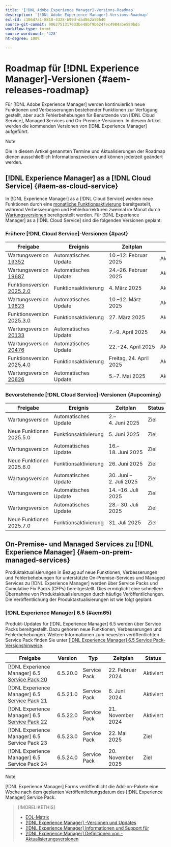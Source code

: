 ```yaml
---
title: '[!DNL Adobe Experience Manager]-Versions-Roadmap'
description: '[!DNL Adobe Experience Manager]-Versions-Roadmap'
exl-id: c106d7a1-8810-4328-b99d-dad862a50640
source-git-commit: 9062751317033be48bf9b6247ec4984abe589bda
workflow-type: tm+mt
source-wordcount: '428'
ht-degree: 100%

---
```



# Roadmap für [!DNL Experience Manager]-Versionen {#aem-releases-roadmap}

Für [!DNL Adobe Experience Manager] werden kontinuierlich neue Funktionen und Verbesserungen bestehender Funktionen zur Verfügung gestellt, aber auch Fehlerbehebungen für Benutzende von [!DNL Cloud Service], Managed Services und On-Premise-Versionen. In diesem Artikel werden die kommenden Versionen von [!DNL Experience Manager] aufgeführt.

>[!NOTE]
>
>Die in diesem Artikel genannten Termine und Aktualisierungen der Roadmap dienen ausschließlich Informationszwecken und können jederzeit geändert werden.

## [!DNL Experience Manager] as a [!DNL Cloud Service] {#aem-as-cloud-service}

In [!DNL Experience Manager] as a [!DNL Cloud Service] werden neue Funktionen durch eine [monatliche Funktionsaktivierung](https://experienceleague.adobe.com/de/docs/experience-manager-cloud-service/content/release-notes/release-notes/release-notes-current) bereitgestellt, während Verbesserungen und Fehlerkorrekturen zweimal im Monat durch [Wartungsversionen](https://experienceleague.adobe.com/de/docs/experience-manager-cloud-service/content/release-notes/maintenance/latest?lang=de) bereitgestellt werden.
Für [!DNL Experience Manager] as a [!DNL Cloud Service] sind die folgenden Versionen geplant:

### Frühere [!DNL Cloud Service]-Versionen {#past}

| Freigabe | Ereignis | Zeitplan | Status |
|---|---|---|---|
| Wartungsversion [19352](https://experienceleague.adobe.com/de/docs/experience-manager-cloud-service/content/release-notes/maintenance/2025/2025-2-0#19352) | Automatisches Update | 10.–12. Februar 2025 | Aktualisiert |
| Wartungsversion [19687](https://experienceleague.adobe.com/de/docs/experience-manager-cloud-service/content/release-notes/maintenance/2025/2025-2-0#19687) | Automatisches Update | 24.–26. Februar 2025 | Aktualisiert |
| Funktionsversion [2025.2.0](https://experienceleague.adobe.com/de/docs/experience-manager-cloud-service/content/release-notes/release-notes/2025/release-notes-2025-2-0) | Funktionsaktivierung | 4. März 2025 | Aktiviert |
| Wartungsversion [19823](https://experienceleague.adobe.com/de/docs/experience-manager-cloud-service/content/release-notes/maintenance/2025/2025-3-0#19823) | Automatisches Update | 10.–12. März 2025 | Aktualisiert |
| Funktionsversion [2025.3.0](https://experienceleague.adobe.com/de/docs/experience-manager-cloud-service/content/release-notes/release-notes/2025/release-notes-2025-3-0) | Funktionsaktivierung | 27. März 2025 | Aktiviert |
| Wartungsversion [20133](https://experienceleague.adobe.com/de/docs/experience-manager-cloud-service/content/release-notes/maintenance/2025/2025-4-0#20133) | Automatisches Update | 7.–9. April 2025 | Aktualisiert |
| Wartungsversion [20476](https://experienceleague.adobe.com/de/docs/experience-manager-cloud-service/content/release-notes/maintenance/2025/2025-4-0#20476) | Automatisches Update | 22.-24. April 2025 | Aktualisiert |
| Funktionsversion [2025.4.0](https://experienceleague.adobe.com/de/docs/experience-manager-cloud-service/content/release-notes/release-notes/release-notes-current) | Funktionsaktivierung | Freitag, 24. April 2025 | Aktiviert |
| Wartungsversion [20626](https://experienceleague.adobe.com/de/docs/experience-manager-cloud-service/content/release-notes/maintenance/latest?lang=de) | Automatisches Update | 5.–7. Mai 2025 | Aktiviert |

### Bevorstehende [!DNL Cloud Service]-Versionen {#upcoming}

| Freigabe | Ereignis | Zeitplan | Status |
|---|---|---|---|
| Wartungsversion | Automatisches Update | 2.–4. Juni 2025 | Ziel |
| Neue Funktionen 2025.5.0 | Funktionsaktivierung | 5. Juni 2025 | Ziel |
| Wartungsversion | Automatisches Update | 16.–18. Juni 2025 | Ziel |
| Neue Funktionen 2025.6.0 | Funktionsaktivierung | 26. Juni 2025 | Ziel |
| Wartungsversion | Automatisches Update | 30. Juni – 2. Juli 2025 | Ziel |
| Wartungsversion | Automatisches Update | 14. –16. Juli 2025 | Ziel |
| Wartungsversion | Automatisches Update | 28.– 30. Juli 2025 | Ziel |
| Neue Funktionen 2025.7.0 | Funktionsaktivierung | 31. Juli 2025 | Ziel |

## On-Premise- und Managed Services zu [!DNL Experience Manager] {#aem-on-prem-managed-services}

Produktaktualisierungen in Bezug auf neue Funktionen, Verbesserungen und Fehlerbehebungen für unterstützte On-Premise-Services und Managed Services zu [!DNL Experience Manager] werden über Service Packs und Cumulative Fix Packs (CFPs) bereitgestellt. Dies ermöglicht eine schnellere Übernahme von Produktaktualisierungen durch häufige Veröffentlichungen. Die Veröffentlichung der Produktaktualisierungen ist wie folgt geplant.

### [!DNL Experience Manager] 6.5 {#aem65}

Produkt-Updates für [!DNL Experience Manager] 6.5 werden über Service Packs bereitgestellt. Dazu gehören neue Funktionen, Verbesserungen und Fehlerbehebungen. Weitere Informationen zum neuesten veröffentlichten Service Pack finden Sie unter [[!DNL Experience Manager] 6.5 Service Pack-Versionshinweise](https://experienceleague.adobe.com/de/docs/experience-manager-65/content/release-notes/release-notes).

| Freigabe | Version | Typ | Zeitplan | Status |
|---|---|---|---|---|
| [!DNL Experience Manager] 6.5 [Service Pack 20](https://experienceleague.adobe.com/de/docs/experience-manager-65/content/release-notes/service-pack/6-5-20) | 6.5.20.0 | Service Pack | 22. Februar 2024 | Aktiviert |
| [!DNL Experience Manager] 6.5 [Service Pack 21](https://experienceleague.adobe.com/de/docs/experience-manager-65/content/release-notes/service-pack/6-5-21) | 6.5.21.0 | Service Pack | 6. Juni 2024 | Aktiviert |
| [!DNL Experience Manager] 6.5 [Service Pack 22](https://experienceleague.adobe.com/de/docs/experience-manager-65/content/release-notes/release-notes) | 6.5.22.0 | Service Pack | 21. November 2024 | Aktiviert |
| [!DNL Experience Manager] 6.5 Service Pack 23 | 6.5.23.0 | Service Pack | 22. Mai 2025 | Ziel |
| [!DNL Experience Manager] 6.5 Service Pack 24 | 6.5.24.0 | Service Pack | 20. November 2025 | Ziel |

>[!NOTE]
>
>[!DNL Experience Manager] Forms veröffentlicht die Add-on-Pakete eine Woche nach dem geplanten Veröffentlichungsdatum des [!DNL Experience Manager] Service Pack.

>[!MORELIKETHIS]
>
>* [EOL-Matrix](https://helpx.adobe.com/de/support/programs/eol-matrix.html)
>* [[!DNL Experience Manager] -Versionen und Updates](https://experienceleague.adobe.com/de/docs/experience-manager-release-information/aem-release-updates/aem-releases-updates)
>* [[!DNL Experience Manager] Informationen und Support für](https://experienceleague.adobe.com/de/docs/experience-manager-cloud-service)
>* [[!DNL Experience Manager] Definitionen von -Aktualisierungsversionen](/help/using/update-release-vehicle-definitions.md)
